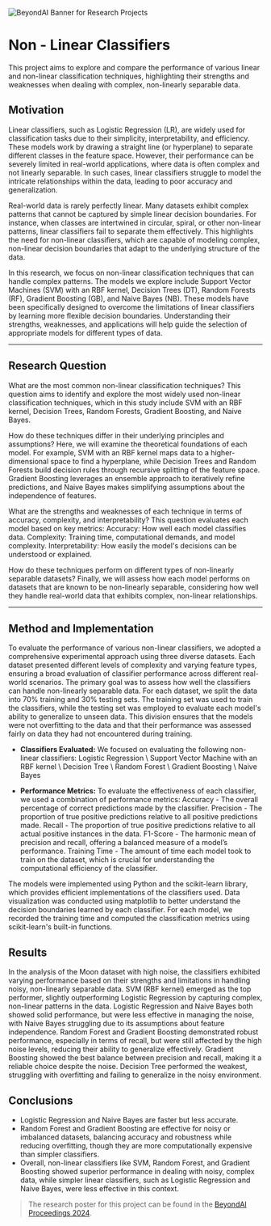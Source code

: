 ![BeyondAI Banner for Research Projects](../BeyondAI_Banner_Research_Projects_2024.png)

# Non - Linear Classifiers
This project aims to explore and compare the performance of various linear and non-linear classification techniques, highlighting their strengths and weaknesses when dealing with complex, non-linearly separable data. 

## Motivation
Linear classifiers, such as Logistic Regression (LR), are widely used for classification tasks due to their simplicity, interpretability, and efficiency. These models work by drawing a straight line (or hyperplane) to separate different classes in the feature space. However, their performance can be severely limited in real-world applications, where data is often complex and not linearly separable. In such cases, linear classifiers struggle to model the intricate relationships within the data, leading to poor accuracy and generalization.

Real-world data is rarely perfectly linear. Many datasets exhibit complex patterns that cannot be captured by simple linear decision boundaries. For instance, when classes are intertwined in circular, spiral, or other non-linear patterns, linear classifiers fail to separate them effectively. This highlights the need for non-linear classifiers, which are capable of modeling complex, non-linear decision boundaries that adapt to the underlying structure of the data.

In this research, we focus on non-linear classification techniques that can handle complex patterns. The models we explore include Support Vector Machines (SVM) with an RBF kernel, Decision Trees (DT), Random Forests (RF), Gradient Boosting (GB), and Naive Bayes (NB). These models have been specifically designed to overcome the limitations of linear classifiers by learning more flexible decision boundaries. Understanding their strengths, weaknesses, and applications will help guide the selection of appropriate models for different types of data.

---
## Research Question
What are the most common non-linear classification techniques?
This question aims to identify and explore the most widely used non-linear classification techniques, which in this study include SVM with an RBF kernel, Decision Trees, Random Forests, Gradient Boosting, and Naive Bayes.

How do these techniques differ in their underlying principles and assumptions?
Here, we will examine the theoretical foundations of each model. For example, SVM with an RBF kernel maps data to a higher-dimensional space to find a hyperplane, while Decision Trees and Random Forests build decision rules through recursive splitting of the feature space. Gradient Boosting leverages an ensemble approach to iteratively refine predictions, and Naive Bayes makes simplifying assumptions about the independence of features.

What are the strengths and weaknesses of each technique in terms of accuracy, complexity, and interpretability?
This question evaluates each model based on key metrics:
Accuracy: How well each model classifies data.
Complexity: Training time, computational demands, and model complexity.
Interpretability: How easily the model's decisions can be understood or explained.

How do these techniques perform on different types of non-linearly separable datasets?
Finally, we will assess how each model performs on datasets that are known to be non-linearly separable, considering how well they handle real-world data that exhibits complex, non-linear relationships.

---
## Method and Implementation
To evaluate the performance of various non-linear classifiers, we adopted a comprehensive experimental approach using three diverse datasets. Each dataset presented different levels of complexity and varying feature types, ensuring a broad evaluation of classifier performance across different real-world scenarios. The primary goal was to assess how well the classifiers can handle non-linearly separable data.
For each dataset, we split the data into 70% training and 30% testing sets. The training set was used to train the classifiers, while the testing set was employed to evaluate each model's ability to generalize to unseen data. This division ensures that the models were not overfitting to the data and that their performance was assessed fairly on data they had not encountered during training.

- **Classifiers Evaluated:**
We focused on evaluating the following non-linear classifiers:
Logistic Regression \ Support Vector Machine with an RBF kernel \ Decision Tree  \ Random Forest \ Gradient Boosting \ Naive Bayes

- **Performance Metrics:**
To evaluate the effectiveness of each classifier, we used a combination of performance metrics:
Accuracy - The overall percentage of correct predictions made by the classifier.
Precision - The proportion of true positive predictions relative to all positive predictions made.
Recall - The proportion of true positive predictions relative to all actual positive instances in the data.
F1-Score - The harmonic mean of precision and recall, offering a balanced measure of a model’s performance.
Training Time - The amount of time each model took to train on the dataset, which is crucial for understanding the computational efficiency of the classifier.

The models were implemented using Python and the scikit-learn library, which provides efficient implementations of the classifiers used. Data visualization was conducted using matplotlib to better understand the decision boundaries learned by each classifier. For each model, we recorded the training time and computed the classification metrics using scikit-learn's built-in functions.

## Results
In the analysis of the Moon dataset with high noise, the classifiers exhibited varying performance based on their strengths and limitations in handling noisy, non-linearly separable data.
SVM (RBF kernel) emerged as the top performer, slightly outperforming Logistic Regression by capturing complex, non-linear patterns in the data.
Logistic Regression and Naive Bayes both showed solid performance, but were less effective in managing the noise, with Naive Bayes struggling due to its assumptions about feature independence.
Random Forest and Gradient Boosting demonstrated robust performance, especially in terms of recall, but were still affected by the high noise levels, reducing their ability to generalize effectively. Gradient Boosting showed the best balance between precision and recall, making it a reliable choice despite the noise.
Decision Tree performed the weakest, struggling with overfitting and failing to generalize in the noisy environment.

## Conclusions 
- Logistic Regression and Naive Bayes are faster but less accurate.
- Random Forest and Gradient Boosting are effective for noisy or imbalanced datasets, balancing accuracy and robustness while reducing overfitting, though they are more computationally expensive than simpler classifiers.
- Overall, non-linear classifiers like SVM, Random Forest, and Gradient Boosting showed superior performance in dealing with noisy, complex data, while simpler linear classifiers, such as Logistic Regression and Naive Bayes, were less effective in this context.



> The research poster for this project can be found in the [BeyondAI Proceedings 2024](https://thinkingbeyond.education/beyondai_proceedings_2024/).
